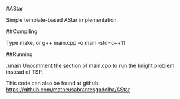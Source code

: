 #AStar

Simple template-based AStar implementation.

##Compiling

Type make, or g++ main.cpp -o main -std=c++11.

##Running

./main
Uncomment the section of main.cpp to run the knight problem instead of TSP.

This code can also be found at github: https://github.com/matheusabrantesgadelha/AStar
